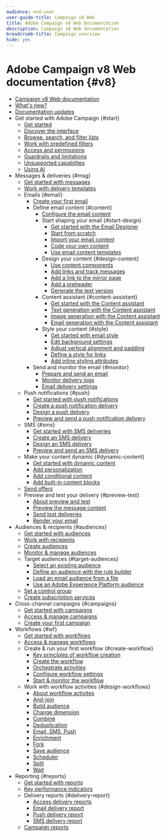 ```yaml
---
audience: end-user
user-guide-title: Campaign v8 Web
title: Adobe Campaign v8 Web Documentation
description: Campaign v8 Web documentation
breadcrumb-title: Campaign overview
hide: yes
---
```


# Adobe Campaign v8 Web documentation {#v8}

+ [Campaign v8 Web documentation](campaign-web-home.md)
+ [What's new?](rn/whats-new.md)
+ [Documentation updates](rn/documentation-updates.md)
+ Get started with Adobe Campaign {#start}
  + [Get started](get-started/get-started.md)
  + [Discover the interface](get-started/user-interface.md)
  + [Browse, search, and filter lists](get-started/list-filters.md)
  + [Work with predefined filters](get-started/predefined-filters.md)
  + [Access and permissions](get-started/permissions.md)
  + [Guardrails and limitations](get-started/guardrails.md)
  + [Unsupported capabilites](get-started/unsupported.md)
  + [Using AI](get-started/using-ai.md)
+ Messages & deliveries {#msg}
  + [Get started with messages](msg/gs-messages.md)
  + [Work with delivery templates](msg/delivery-template.md)
  + Emails {#email}
    + [Create your first email](email/create-email.md)
    + Define email content {#content}
      + [Configure the email content](content/edit-content.md)
      + Start shaping your email {#start-design}
        + [Get started with the Email Designer](content/get-started-email-designer.md)
        + [Start from scratch ](content/create-email-content.md)
        + [Import your email content](content/existing-content.md)
        + [Code your own content](content/code-content.md)
        + [Use email content templates](content/email-sample-templates.md)
      + Design your content {#design-content}
        + [Use content components](content/content-components.md)
        + [Add links and track messages](content/message-tracking.md)
        + [Add a link to the mirror page](content/mirror-page.md)
        + [Add a preheader](content/preheader.md)
        + [Generate the text version](content/text-version-email.md)
      + Content assistant {#content-assistant}
        + [Get started with the Content assistant](content/generative-gs.md)
        + [Text generation with the Content assistant](content/generative-content.md)
        + [Image generation with the Content assistant](content/generative-image.md)
        + [Email generation with the Content assistant](content/generative-email.md)
      + Style your content {#style}
        + [Get started with email style](content/get-started-email-style.md)
        + [Edit background settings](content/backgrounds.md)
        + [Adjust vertical alignment and padding](content/alignment-and-padding.md)
        + [Define a style for links](content/styling-links.md)
        + [Add inline styling attributes](content/inline-styling.md)
    + Send and monitor the email {#monitor}
      + [Prepare and send an email](monitor/prepare-send.md)
      + [Monitor delivery logs](monitor/delivery-logs.md)
      + [Email delivery settings](advanced-settings/delivery-settings.md)
  + Push notifications {#push}
    + [Get started with push notifications](push/gs-push.md)
    + [Create a push notification delivery](push/create-push.md)
    + [Design a push delivery](push/content-push.md)
    + [Preview and send a push notification delivery](push/send-push.md)
  + SMS {#sms}
    + [Get started with SMS deliveries](sms/gs-sms.md)
    + [Create an SMS delivery](sms/create-sms.md)
    + [Design an SMS delivery ](sms/content-sms.md)
    + [Preview and send an SMS delivery ](sms/send-sms.md)
  + Make your content dynamic {#dynamic-content}
    + [Get started with dynamic content](personalization/gs-personalization.md)
    + [Add personalization](personalization/personalize.md)
    + [Add conditional content](personalization/conditions.md)
    + [Add built-in content blocks](personalization/content-blocks.md)
  + [Send offers](content/offers.md)
  + Preview and test your delivery {#preview-test}
    + [About preview and test](preview-test/preview-test.md) 
    + [Preview the message content](preview-test/preview-content.md)
    + [Send test deliveries](preview-test/test-deliveries.md)
    + [Render your email](preview-test/email-rendering.md)
+ Audiences & recipients {#audiences}
  + [Get started with audiences](audience/about-audiences.md)
  + [Work with recipients](audience/about-recipients.md)
  + [Create audiences](audience/create-audience.md)
  + [Monitor & manage audiences](audience/access-audiences.md)
  + Target audiences {#target-audiences}
    + [Select an existing audience](audience/add-audience.md)
    + [Define an audience with the rule builder](audience/segment-builder.md)
    + [Load an email audience from a file](audience/file-audience.md)
    + [Use an Adobe Experience Platform audience](audience/aep-audience.md)
  + [Set a control group](audience/control-group.md)
  + [Create subscription services](audience/create-service.md)
+ Cross-channel campaigns {#campaigns}
  + [Get started with campaigns](campaigns/gs-campaigns.md)
  + [Access & manage campaigns](campaigns/manage-campaigns.md)
  + [Create your first campaign](campaigns/create-campaigns.md)
+ Workflows {#wf}
  + [Get started with workflows](workflows/gs-workflows.md)
  + [Access & manage workflows](workflows/access-monitor.md)
  + Create & run your first workflow {#create-workflow}
    + [Key principles of workflow creation](workflows/gs-workflow-creation.md)
    + [Create the workflow](workflows/create-workflow.md)
    + [Orchestrate activities](workflows/orchestrate-activities.md)
    + [Configure workflow settings](workflows/workflow-settings.md)
    + [Start & monitor the workflow](workflows/start-monitor-workflows.md)
  + Work with workflow activities {#design-workflows}
    + [About workflow activites](workflows/activities/about-activities.md)
    + [And-join](workflows/activities/and-join.md)
    + [Build audience](workflows/activities/build-audience.md)
    + [Change dimension](workflows/activities/change-dimension.md)
    + [Combine](workflows/activities/combine.md)
    + [Deduplication](workflows/activities/deduplication.md)
    + [Email, SMS, Push](workflows/activities/channels.md)
    + [Enrichment](workflows/activities/enrichment.md)
    + [Fork](workflows/activities/fork.md)
    + [Save audience](workflows/activities/save-audience.md)
    + [Scheduler](workflows/activities/scheduler.md)
    + [Split](workflows/activities/split.md)
    + [Wait](workflows/activities/wait.md)
+ Reporting {#reports}
  + [Get started with reports](reporting/gs-reports.md)
  + [Key performance indicators](reporting/kpis.md)
  + Delivery reports {#delivery-report}  
    + [Access delivery reports](reporting/delivery-reports.md)
    + [Email delivery report](reporting/email-report.md)
    + [Push delivery report](reporting/push-report.md)
    + [SMS delivery report](reporting/sms-report.md)
  + [Campaign reports ](reporting/campaign-reports.md)
